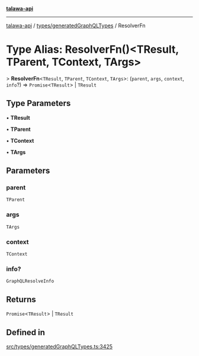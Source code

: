[**talawa-api**](../../../README.md)

***

[talawa-api](../../../modules.md) / [types/generatedGraphQLTypes](../README.md) / ResolverFn

# Type Alias: ResolverFn()\<TResult, TParent, TContext, TArgs\>

\> **ResolverFn**\<`TResult`, `TParent`, `TContext`, `TArgs`\>: (`parent`, `args`, `context`, `info`?) =\> `Promise`\<`TResult`\> \| `TResult`

## Type Parameters

• **TResult**

• **TParent**

• **TContext**

• **TArgs**

## Parameters

### parent

`TParent`

### args

`TArgs`

### context

`TContext`

### info?

`GraphQLResolveInfo`

## Returns

`Promise`\<`TResult`\> \| `TResult`

## Defined in

[src/types/generatedGraphQLTypes.ts:3425](https://github.com/PalisadoesFoundation/talawa-api/blob/3a5276aff43f5de4f7fab3ec9683a420dcdc7a06/src/types/generatedGraphQLTypes.ts#L3425)
